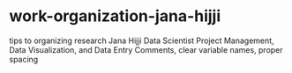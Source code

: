 # work-organization-jana-hijji
tips to organizing research
Jana Hijji
Data Scientist
Project Management, Data Visualization, and Data Entry
Comments, clear variable names, proper spacing
